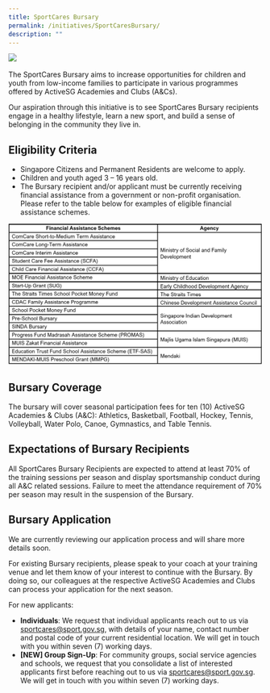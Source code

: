 ```yaml
---
title: SportCares Bursary
permalink: /initiatives/SportCaresBursary/
description: ""
---
```

![](/images/communities-of-care-1.jpg)




The SportCares Bursary aims to increase opportunities for children and youth from low-income families to participate in various programmes offered by ActiveSG Academies and Clubs (A&Cs). 

Our aspiration through this initiative is to see SportCares Bursary recipients engage in a healthy lifestyle, learn a new sport, and build a sense of belonging in the community they live in.   

**Eligibility** **Criteria**
-
* Singapore Citizens and Permanent Residents are welcome to apply. 
* Children and youth aged 3 – 16 years old. 
* The Bursary recipient and/or applicant must be currently receiving financial assistance from a government or non-profit organisation. Please refer to the table below for examples of eligible financial assistance schemes. 

![Financial Assistance Schemes](/images/FA%20Schemes_Website.png)

**Bursary** **Coverage** 
- 
The bursary will cover seasonal participation fees for ten (10) ActiveSG Academies & Clubs (A&C): Athletics, Basketball, Football, Hockey, Tennis, Volleyball, Water Polo, Canoe, Gymnastics, and Table Tennis.

**Expectations of Bursary Recipients**
-
All SportCares Bursary Recipients are expected to attend at least 70% of the training sessions per season and display sportsmanship conduct during all A&C related sessions. Failure to meet the attendance requirement of 70% per season may result in the suspension of the Bursary. 


**Bursary Application**
-
We are currently reviewing our application process and will share more details soon. 

For existing Bursary recipients, please speak to your coach at your training venue and let them know of your interest to continue with the Bursary. By doing so, our colleagues at the respective ActiveSG Academies and Clubs can process your application for the next season. 

For new applicants: 
* **Individuals**: We request that individual applicants reach out to us via sportcares@sport.gov.sg, with details of your name, contact number and postal code of your current residential location. We will get in touch with you within seven (7) working days.
* **[NEW] Group Sign-Up**: For community groups, social service agencies and schools, we request that you consolidate a list of interested applicants first before reaching out to us via sportcares@sport.gov.sg. We will get in touch with you within seven (7) working days. 